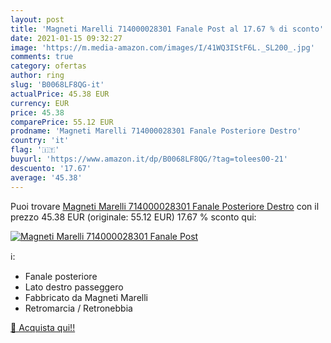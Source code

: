 ```yaml
---
layout: post
title: 'Magneti Marelli 714000028301 Fanale Post al 17.67 % di sconto'
date: 2021-01-15 09:32:27
image: 'https://m.media-amazon.com/images/I/41WQ3IStF6L._SL200_.jpg'
comments: true
category: ofertas
author: ring
slug: 'B0068LF8QG-it'
actualPrice: 45.38 EUR
currency: EUR
price: 45.38
comparePrice: 55.12 EUR
prodname: 'Magneti Marelli 714000028301 Fanale Posteriore Destro'
country: 'it'
flag: '🇮🇹'
buyurl: 'https://www.amazon.it/dp/B0068LF8QG/?tag=tolees00-21'
descuento: '17.67'
average: '45.38'
---
```


Puoi trovare [Magneti Marelli 714000028301 Fanale Posteriore Destro](https://www.amazon.it/dp/B0068LF8QG/?tag=tolees00-21) con il prezzo 45.38 EUR (originale: 55.12 EUR) 17.67 % sconto qui:

[![Magneti Marelli 714000028301 Fanale Post](https://m.media-amazon.com/images/I/41WQ3IStF6L._SL200_.jpg)](https://www.amazon.it/dp/B0068LF8QG/?tag=tolees00-21)

ℹ️:

- Fanale posteriore
- Lato destro passeggero
- Fabbricato da Magneti Marelli
- Retromarcia / Retronebbia

[🛒 Acquista qui!!](https://www.amazon.it/dp/B0068LF8QG/?tag=tolees00-21)
